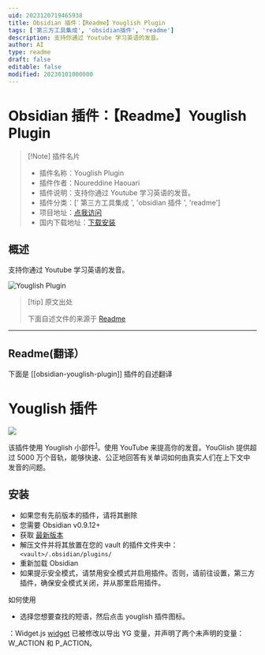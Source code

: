 ```yaml
---
uid: 2023120719465938
title: Obsidian 插件：【Readme】Youglish Plugin
tags: ['第三方工具集成', 'obsidian插件', 'readme']
description: 支持你通过 Youtube 学习英语的发音。
author: AI
type: readme
draft: false
editable: false
modified: 20230101000000
---
```


# Obsidian 插件：【Readme】Youglish Plugin

> [!Note] 插件名片
> - 插件名称：Youglish Plugin
> - 插件作者：Noureddine Haouari
> - 插件说明：支持你通过 Youtube 学习英语的发音。
> - 插件分类：[' 第三方工具集成 ', 'obsidian 插件 ', 'readme']
> - 项目地址：[点我访问](https://github.com/nhaouari/obsidian-youglish-plugin)
> - 国内下载地址：[下载安装](https://pkmer.cn/products/plugin/pluginMarket/?obsidian-youglish-plugin)

## 概述

支持你通过 Youtube 学习英语的发音。

![Youglish Plugin](https://cdn.pkmer.cn/covers/obsidian-youglish-plugin_new.gif!pkmer)

> [!tip] 原文出处
>
>下面自述文件的来源于 [Readme](https://ghproxy.net/https://raw.githubusercontent.com/nhaouari/obsidian-youglish-plugin/master/README.md)
>

---

## Readme(翻译）

下面是 [[obsidian-youglish-plugin]] 插件的自述翻译

# Youglish 插件

![](https://cdn.pkmer.cn/covers/obsidian-youglish-plugin_2_0.gif!pkmer)

该插件使用 Youglish 小部件<sup>[1](#myfootnote1)</sup>。使用 YouTube 来提高你的发音。YouGlish 提供超过 5000 万个音轨，能够快速、公正地回答有关单词如何由真实人们在上下文中发音的问题。

## 安装

- 如果您有先前版本的插件，请将其删除
- 您需要 Obsidian v0.9.12+
- 获取 [最新版本]()
- 解压文件并将其放置在您的 vault 的插件文件夹中：`<vault>/.obsidian/plugins/`
- 重新加载 Obsidian
- 如果提示安全模式，请禁用安全模式并启用插件。否则，请前往设置，第三方插件，确保安全模式关闭，并从那里启用插件。

如何使用

- 选择您想要查找的短语，然后点击 youglish 插件图标。

：Widget.js [widget](https://youglish.com/developer.jsp) 已被修改以导出 YG 变量，并声明了两个未声明的变量：W_ACTION 和 P_ACTION。
